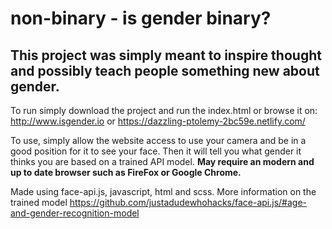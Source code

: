 # non-binary - is gender binary?
## This project was simply meant to inspire thought and possibly teach people something new about gender.
To run simply download the project and run the index.html or browse it on:
http://www.isgender.io or https://dazzling-ptolemy-2bc59e.netlify.com/

To use, simply allow the website access to use your camera and be in a good position for it to see your face. Then it will tell you what gender it thinks you are based on a trained API model. **May require an modern and up to date browser such as FireFox or Google Chrome.**

Made using face-api.js, javascript, html and scss.
More information on the trained model https://github.com/justadudewhohacks/face-api.js/#age-and-gender-recognition-model
